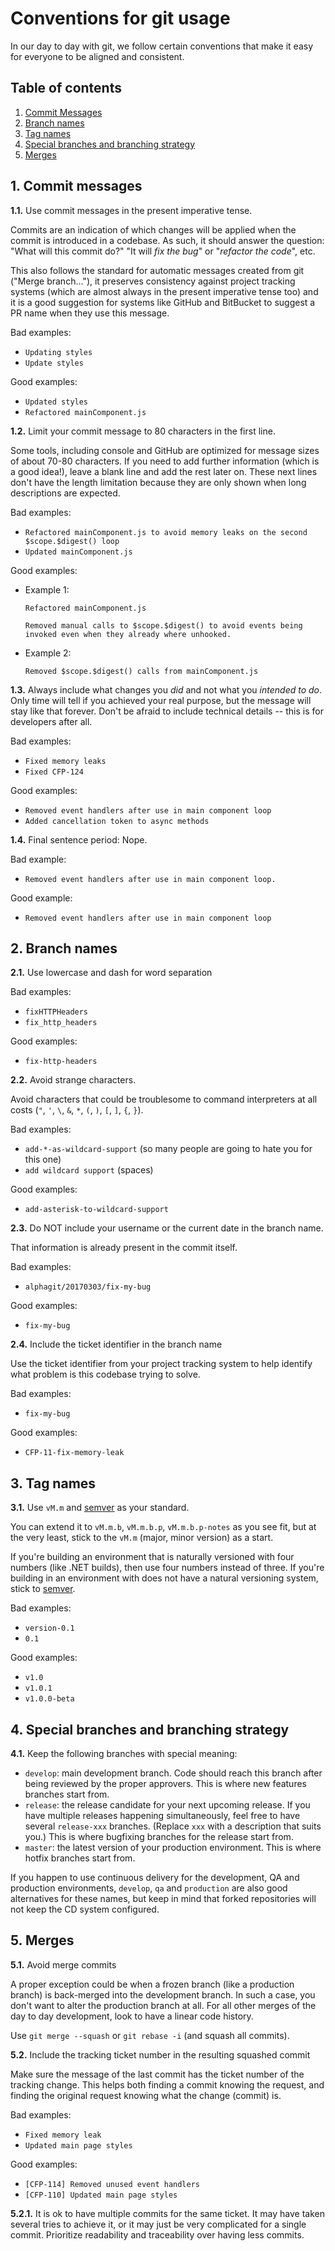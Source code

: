 # Conventions for git usage

In our day to day with git, we follow certain conventions that make it easy for everyone to be aligned and consistent.

## Table of contents

1. [Commit Messages](#1-commit-messages)
2. [Branch names](#2-branch-names)
3. [Tag names](#3-tag-names)
4. [Special branches and branching strategy](#4-special-branches-and-branching-strategy)
5. [Merges](#5-merges)

## 1. Commit messages

**1.1.** Use commit messages in the present imperative tense.

Commits are an indication of which changes will be applied when the commit is introduced in a codebase. As such, it should answer the question: "What will this commit do?" "It will _fix the bug_" or "_refactor the code_", etc.

This also follows the standard for automatic messages created from git ("Merge branch..."), it preserves consistency against project tracking systems (which are almost always in the present imperative tense too) and it is a good suggestion for systems like GitHub and BitBucket to suggest a PR name when they use this message.

Bad examples:

- `Updating styles`
- `Update styles`

Good examples:

- `Updated styles`
- `Refactored mainComponent.js`

**1.2.** Limit your commit message to 80 characters in the first line.

Some tools, including console and GitHub are optimized for message sizes of about 70-80 characters. If you need to add further information (which is a good idea!), leave a blank line and add the rest later on. These next lines don't have the length limitation because they are only shown when long descriptions are expected.

Bad examples:

- `Refactored mainComponent.js to avoid memory leaks on the second $scope.$digest() loop`
- `Updated mainComponent.js`

Good examples:

- Example 1:

    ```
    Refactored mainComponent.js

    Removed manual calls to $scope.$digest() to avoid events being invoked even when they already where unhooked.
    ```

- Example 2:

    ```
    Removed $scope.$digest() calls from mainComponent.js
    ```

**1.3.** Always include what changes you _did_ and not what you _intended to do_. Only time will tell if you achieved your real purpose, but the message will stay like that forever. Don't be afraid to include technical details -- this is for developers after all.

Bad examples:

- `Fixed memory leaks`
- `Fixed CFP-124`

Good examples:

- `Removed event handlers after use in main component loop`
- `Added cancellation token to async methods`

**1.4.** Final sentence period: Nope.

Bad example:

- `Removed event handlers after use in main component loop.`

Good example:

- `Removed event handlers after use in main component loop`

## 2. Branch names

**2.1.** Use lowercase and dash for word separation

Bad examples:

- `fixHTTPHeaders`
- `fix_http_headers`

Good examples:

- `fix-http-headers`

**2.2.** Avoid strange characters.

Avoid characters that could be troublesome to command interpreters at all costs (`"`, `'`, `\`, `&`, `*`, `(`, `)`, `[`, `]`, `{`, `}`).

Bad examples:

- `add-*-as-wildcard-support` (so many people are going to hate you for this one)
- `add wildcard support` (spaces)

Good examples:

- `add-asterisk-to-wildcard-support`

**2.3.** Do NOT include your username or the current date in the branch name.

That information is already present in the commit itself.

Bad examples:

- `alphagit/20170303/fix-my-bug`

Good examples:

- `fix-my-bug`

**2.4.** Include the ticket identifier in the branch name

Use the ticket identifier from your project tracking system to help identify what problem is this codebase trying to solve.

Bad examples:

- `fix-my-bug`

Good examples:

- `CFP-11-fix-memory-leak`

## 3. Tag names

**3.1.** Use `vM.m` and [semver](http://semver.org/) as your standard.

You can extend it to `vM.m.b`, `vM.m.b.p`, `vM.m.b.p-notes` as you see fit, but at the very least, stick to the `vM.m` (major, minor version) as a start.

If you're building an environment that is naturally versioned with four numbers (like .NET builds), then use four numbers instead of three. If you're building in an environment with does not have a natural versioning system, stick to [semver](http://semver.org/).

Bad examples:

- `version-0.1`
- `0.1`

Good examples:

- `v1.0`
- `v1.0.1`
- `v1.0.0-beta`

## 4. Special branches and branching strategy

**4.1.** Keep the following branches with special meaning:

- `develop`: main development branch. Code should reach this branch after being reviewed by the proper approvers. This is where new features branches start from.
- `release`: the release candidate for your next upcoming release. If you have multiple releases happening simultaneously, feel free to have several `release-xxx` branches. (Replace `xxx` with a description that suits you.) This is where bugfixing branches for the release start from.
- `master`: the latest version of your production environment. This is where hotfix branches start from.

If you happen to use continuous delivery for the development, QA and production environments, `develop`, `qa` and `production` are also good alternatives for these names, but keep in mind that forked repositories will not keep the CD system configured.

## 5. Merges

**5.1.** Avoid merge commits

A proper exception could be when a frozen branch (like a production branch) is back-merged into the development branch. In such a case, you don't want to alter the production branch at all. For all other merges of the day to day development, look to have a linear code history.

Use `git merge --squash` or `git rebase -i` (and squash all commits).

**5.2.** Include the tracking ticket number in the resulting squashed commit

Make sure the message of the last commit has the ticket number of the tracking change. This helps both finding a commit knowing the request, and finding the original request knowing what the change (commit) is.

Bad examples:

- `Fixed memory leak`
- `Updated main page styles`

Good examples:

- `[CFP-114] Removed unused event handlers`
- `[CFP-110] Updated main page styles`

**5.2.1.** It is ok to have multiple commits for the same ticket. It may have taken several tries to achieve it, or it may just be very complicated for a single commit. Prioritize readability and traceability over having less commits.